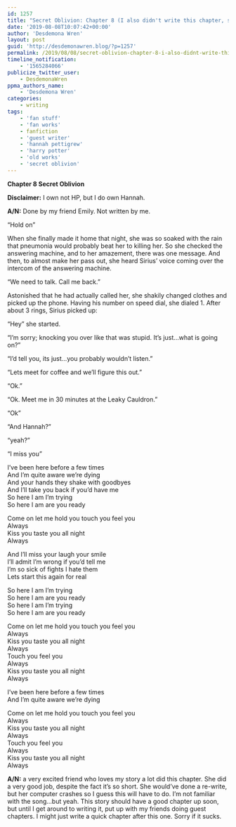 ```yaml
---
id: 1257
title: "Secret Oblivion: Chapter 8 (I also didn't write this chapter, so…)"
date: '2019-08-08T10:07:42+00:00'
author: 'Desdemona Wren'
layout: post
guid: 'http://desdemonawren.blog/?p=1257'
permalink: /2019/08/08/secret-oblivion-chapter-8-i-also-didnt-write-this-chapter-so/
timeline_notification:
    - '1565284066'
publicize_twitter_user:
    - DesdemonaWren
ppma_authors_name:
    - 'Desdemona Wren'
categories:
    - writing
tags:
    - 'fan stuff'
    - 'fan works'
    - fanfiction
    - 'guest writer'
    - 'hannah pettigrew'
    - 'harry potter'
    - 'old works'
    - 'secret oblivion'
---
```


**Chapter 8 Secret Oblivion**

**Disclaimer:** I own not HP, but I do own Hannah.

**A/N:** Done by my friend Emily. Not written by me.

“Hold on”

When she finally made it home that night, she was so soaked with the rain that pneumonia would probably beat her to killing her. So she checked the answering machine, and to her amazement, there was one message. And then, to almost make her pass out, she heard Sirius’ voice coming over the intercom of the answering machine.

“We need to talk. Call me back.”

Astonished that he had actually called her, she shakily changed clothes and picked up the phone. Having his number on speed dial, she dialed 1. After about 3 rings, Sirius picked up:

“Hey” she started.

“I’m sorry; knocking you over like that was stupid. It’s just…what is going on?”

“I’d tell you, its just…you probably wouldn’t listen.”

“Lets meet for coffee and we’ll figure this out.”

“Ok.”

“Ok. Meet me in 30 minutes at the Leaky Cauldron.”

“Ok”

“And Hannah?”

“yeah?”

“I miss you”

I’ve been here before a few times  
And I’m quite aware we’re dying  
And your hands they shake with goodbyes  
And I’ll take you back if you’d have me  
So here I am I’m trying  
So here I am are you ready

Come on let me hold you touch you feel you  
Always  
Kiss you taste you all night  
Always

And I’ll miss your laugh your smile  
I’ll admit I’m wrong if you’d tell me  
I’m so sick of fights I hate them  
Lets start this again for real

So here I am I’m trying  
So here I am are you ready  
So here I am I’m trying  
So here I am are you ready

Come on let me hold you touch you feel you  
Always  
Kiss you taste you all night  
Always  
Touch you feel you  
Always  
Kiss you taste you all night  
Always

I’ve been here before a few times  
And I’m quite aware we’re dying

Come on let me hold you touch you feel you  
Always  
Kiss you taste you all night  
Always  
Touch you feel you  
Always  
Kiss you taste you all night  
Always

**A/N:** a very excited friend who loves my story a lot did this chapter. She did a very good job, despite the fact it’s so short. She would’ve done a re-write, but her computer crashes so I guess this will have to do. I’m not familiar with the song…but yeah. This story should have a good chapter up soon, but until I get around to writing it, put up with my friends doing guest chapters. I might just write a quick chapter after this one. Sorry if it sucks.